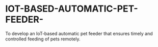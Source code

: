 # IOT-BASED-AUTOMATIC-PET-FEEDER-
To develop an IoT-based automatic pet feeder that ensures timely and controlled feeding of pets remotely.

